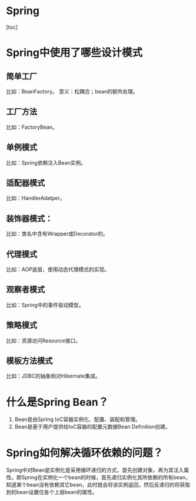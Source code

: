 # Spring

[toc]

# Spring中使用了哪些设计模式
## 简单工厂
比如：BeanFactory。
意义：松耦合；bean的额外处理。

## 工厂方法
比如：FactoryBean。

## 单例模式
比如：Spring依赖注入Bean实例。

## 适配器模式
比如：HandlerAdatper。

## 装饰器模式：
比如：类名中含有Wrapper或Decorator的。

## 代理模式
比如：AOP底层，使用动态代理模式的实现。

## 观察者模式
比如：Spring中的事件驱动模型。

## 策略模式
比如：资源访问Resource接口。

## 模板方法模式
比如：JDBC的抽象和对Hibernate集成。

# 什么是Spring Bean？
1. Bean是由Spring IoC容器实例化、配置、装配和管理。
2. Bean是基于用户提供给IoC容器的配置元数据Bean Definition创建。

# Spring如何解决循环依赖的问题？
Spring中对Bean是实例化是采用循环递归的方式，首先创建对象，再为其注入属性。即Spring在实例化一个bean的时候，首先递归实例化其所依赖的所有bean，知道某个bean没有依赖其它bean，此时就会将该实例返回，然后反递归的将获取到的bean设置位各个上层bean的属性。


